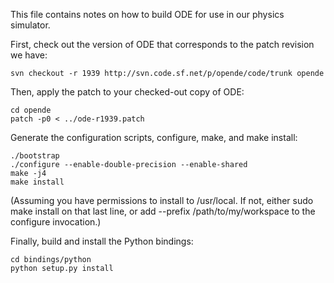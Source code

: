 This file contains notes on how to build ODE for use in our physics simulator.

First, check out the version of ODE that corresponds to the patch revision we
have:

    svn checkout -r 1939 http://svn.code.sf.net/p/opende/code/trunk opende

Then, apply the patch to your checked-out copy of ODE:

    cd opende
    patch -p0 < ../ode-r1939.patch

Generate the configuration scripts, configure, make, and make install:

    ./bootstrap
    ./configure --enable-double-precision --enable-shared
    make -j4
    make install

(Assuming you have permissions to install to /usr/local. If not, either sudo
make install on that last line, or add --prefix /path/to/my/workspace to the
configure invocation.)

Finally, build and install the Python bindings:

    cd bindings/python
    python setup.py install

